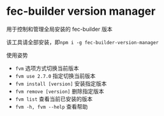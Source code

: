 # fec-builder version manager

用于控制和管理全局安装的 fec-builder 版本

该工具请全部安装，即`npm i -g fec-builder-version-manager`

使用姿势

- `fvm` 选项方式切换当前版本
- `fvm use 2.7.0` 指定切换当前版本
- `fvm install [version]` 安装指定版本
- `fvm remove [version]` 删除指定版本
- `fvm list` 查看当前已安装的版本
- `fvm -h, fvm --help` 查看帮助

